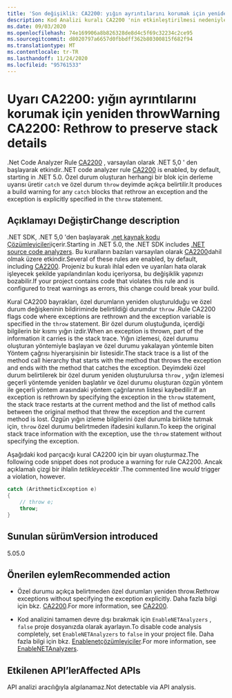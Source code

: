 ```yaml
---
title: 'Son değişiklik: CA2200: yığın ayrıntılarını korumak için yeniden throw'
description: Kod Analizi kuralı CA2200 'nin etkinleştirilmesi nedeniyle .NET 5,0 'deki Son değişiklik hakkında bilgi edinin.
ms.date: 09/03/2020
ms.openlocfilehash: 74e169906a8b826328de8d4c5f69c32234c2ce95
ms.sourcegitcommit: d8020797a6657d0fbbdff362b80300815f682f94
ms.translationtype: MT
ms.contentlocale: tr-TR
ms.lasthandoff: 11/24/2020
ms.locfileid: "95761533"
---
```

# <a name="warning-ca2200-rethrow-to-preserve-stack-details"></a><span data-ttu-id="3dd5d-103">Uyarı CA2200: yığın ayrıntılarını korumak için yeniden throw</span><span class="sxs-lookup"><span data-stu-id="3dd5d-103">Warning CA2200: Rethrow to preserve stack details</span></span>

<span data-ttu-id="3dd5d-104">.Net Code Analyzer Rule [CA2200](/visualstudio/code-quality/ca2200) , varsayılan olarak .NET 5,0 ' den başlayarak etkindir.</span><span class="sxs-lookup"><span data-stu-id="3dd5d-104">.NET code analyzer rule [CA2200](/visualstudio/code-quality/ca2200) is enabled, by default, starting in .NET 5.0.</span></span> <span data-ttu-id="3dd5d-105">Özel durum oluşturan herhangi bir blok için derleme uyarısı üretir `catch` ve özel durum `throw` deyimde açıkça belirtilir.</span><span class="sxs-lookup"><span data-stu-id="3dd5d-105">It produces a build warning for any `catch` blocks that rethrow an exception and the exception is explicitly specified in the `throw` statement.</span></span>

## <a name="change-description"></a><span data-ttu-id="3dd5d-106">Açıklamayı Değiştir</span><span class="sxs-lookup"><span data-stu-id="3dd5d-106">Change description</span></span>

<span data-ttu-id="3dd5d-107">.NET SDK, .NET 5,0 'den başlayarak [.net kaynak kodu Çözümleyicileri](../../../../fundamentals/code-analysis/overview.md)içerir.</span><span class="sxs-lookup"><span data-stu-id="3dd5d-107">Starting in .NET 5.0, the .NET SDK includes [.NET source code analyzers](../../../../fundamentals/code-analysis/overview.md).</span></span> <span data-ttu-id="3dd5d-108">Bu kuralların bazıları varsayılan olarak [CA2200](/visualstudio/code-quality/ca2200)dahil olmak üzere etkindir.</span><span class="sxs-lookup"><span data-stu-id="3dd5d-108">Several of these rules are enabled, by default, including [CA2200](/visualstudio/code-quality/ca2200).</span></span> <span data-ttu-id="3dd5d-109">Projeniz bu kuralı ihlal eden ve uyarıları hata olarak işleyecek şekilde yapılandırılan kodu içeriyorsa, bu değişiklik yapınızı bozabilir.</span><span class="sxs-lookup"><span data-stu-id="3dd5d-109">If your project contains code that violates this rule and is configured to treat warnings as errors, this change could break your build.</span></span>

<span data-ttu-id="3dd5d-110">Kural CA2200 bayrakları, özel durumların yeniden oluşturulduğu ve özel durum değişkeninin bildiriminde belirtildiği durumdur `throw` .</span><span class="sxs-lookup"><span data-stu-id="3dd5d-110">Rule CA2200 flags code where exceptions are rethrown and the exception variable is specified in the `throw` statement.</span></span> <span data-ttu-id="3dd5d-111">Bir özel durum oluştuğunda, içerdiği bilgilerin bir kısmı yığın izdir.</span><span class="sxs-lookup"><span data-stu-id="3dd5d-111">When an exception is thrown, part of the information it carries is the stack trace.</span></span> <span data-ttu-id="3dd5d-112">Yığın izlemesi, özel durumu oluşturan yöntemiyle başlayan ve özel durumu yakalayan yöntemle biten Yöntem çağrısı hiyerarşisinin bir listesidir.</span><span class="sxs-lookup"><span data-stu-id="3dd5d-112">The stack trace is a list of the method call hierarchy that starts with the method that throws the exception and ends with the method that catches the exception.</span></span> <span data-ttu-id="3dd5d-113">Deyimdeki özel durum belirtilerek bir özel durum yeniden oluşturulursa `throw` , yığın izlemesi geçerli yöntemde yeniden başlatılır ve özel durumu oluşturan özgün yöntem ile geçerli yöntem arasındaki yöntem çağrılarının listesi kaybedilir.</span><span class="sxs-lookup"><span data-stu-id="3dd5d-113">If an exception is rethrown by specifying the exception in the `throw` statement, the stack trace restarts at the current method and the list of method calls between the original method that threw the exception and the current method is lost.</span></span> <span data-ttu-id="3dd5d-114">Özgün yığın izleme bilgilerini özel durumla birlikte tutmak için, `throw` özel durumu belirtmeden ifadesini kullanın.</span><span class="sxs-lookup"><span data-stu-id="3dd5d-114">To keep the original stack trace information with the exception, use the `throw` statement without specifying the exception.</span></span>

<span data-ttu-id="3dd5d-115">Aşağıdaki kod parçacığı kural CA2200 için bir uyarı oluşturmaz.</span><span class="sxs-lookup"><span data-stu-id="3dd5d-115">The following code snippet does not produce a warning for rule CA2200.</span></span> <span data-ttu-id="3dd5d-116">Ancak açıklamalı çizgi bir ihlalin *tetikleyecektir* .</span><span class="sxs-lookup"><span data-stu-id="3dd5d-116">The commented line *would* trigger a violation, however.</span></span>

```csharp
catch (ArithmeticException e)
{
    // throw e;
    throw;
}
```

## <a name="version-introduced"></a><span data-ttu-id="3dd5d-117">Sunulan sürüm</span><span class="sxs-lookup"><span data-stu-id="3dd5d-117">Version introduced</span></span>

<span data-ttu-id="3dd5d-118">5.0</span><span class="sxs-lookup"><span data-stu-id="3dd5d-118">5.0</span></span>

## <a name="recommended-action"></a><span data-ttu-id="3dd5d-119">Önerilen eylem</span><span class="sxs-lookup"><span data-stu-id="3dd5d-119">Recommended action</span></span>

- <span data-ttu-id="3dd5d-120">Özel durumu açıkça belirtmeden özel durumları yeniden throw.</span><span class="sxs-lookup"><span data-stu-id="3dd5d-120">Rethrow exceptions without specifying the exception explicitly.</span></span> <span data-ttu-id="3dd5d-121">Daha fazla bilgi için bkz. [CA2200](/visualstudio/code-quality/ca2200).</span><span class="sxs-lookup"><span data-stu-id="3dd5d-121">For more information, see [CA2200](/visualstudio/code-quality/ca2200).</span></span>

- <span data-ttu-id="3dd5d-122">Kod analizini tamamen devre dışı bırakmak için `EnableNETAnalyzers` , `false` proje dosyanızda olarak ayarlayın.</span><span class="sxs-lookup"><span data-stu-id="3dd5d-122">To disable code analysis completely, set `EnableNETAnalyzers` to `false` in your project file.</span></span> <span data-ttu-id="3dd5d-123">Daha fazla bilgi için bkz. [Enablenetçözümleyiciler](../../../project-sdk/msbuild-props.md#enablenetanalyzers).</span><span class="sxs-lookup"><span data-stu-id="3dd5d-123">For more information, see [EnableNETAnalyzers](../../../project-sdk/msbuild-props.md#enablenetanalyzers).</span></span>

## <a name="affected-apis"></a><span data-ttu-id="3dd5d-124">Etkilenen API’ler</span><span class="sxs-lookup"><span data-stu-id="3dd5d-124">Affected APIs</span></span>

<span data-ttu-id="3dd5d-125">API analizi aracılığıyla algılanamaz.</span><span class="sxs-lookup"><span data-stu-id="3dd5d-125">Not detectable via API analysis.</span></span>

<!--

### Affected APIs

Not detectable via API analysis.

### Category

Code analysis

-->
